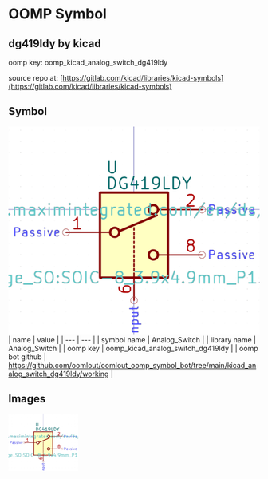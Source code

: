# OOMP Symbol  
## dg419ldy  by kicad  
  
oomp key: oomp_kicad_analog_switch_dg419ldy  
  
source repo at: [https://gitlab.com/kicad/libraries/kicad-symbols](https://gitlab.com/kicad/libraries/kicad-symbols)  
## Symbol  
  
[![working.png](working_600.png)](working.png)  
| name | value | 
| --- | --- | 
| symbol name | Analog_Switch | 
| library name | Analog_Switch | 
| oomp key | oomp_kicad_analog_switch_dg419ldy | 
| oomp bot github | https://github.com/oomlout/oomlout_oomp_symbol_bot/tree/main/kicad_analog_switch_dg419ldy/working | 
## Images  
  
[![working.png](working_140.png)](working.png)  
